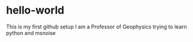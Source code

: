 # hello-world
This is my first github setup
I am a Professor of Geophysics trying to learn python and msnoise

